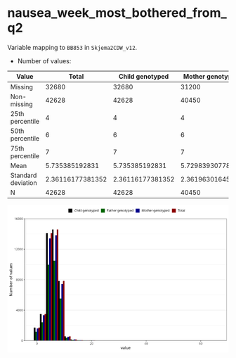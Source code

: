 # nausea_week_most_bothered_from_q2
Variable mapping to `BB853` in `Skjema2CDW_v12`.
- Number of values:

| Value | Total | Child genotyped | Mother genotyped | Father genotyped |
| ----- | ----- | --------------- | ---------------- | ---------------- |
| Missing | 32680 | 32680 | 31200 | 19949 |
| Non-missing | 42628 | 42628 | 40450 | 30135 |
| 25th percentile | 4 | 4 | 4 | 4 |
| 50th percentile | 6 | 6 | 6 | 6 |
| 75th percentile | 7 | 7 | 7 | 7 |
| Mean | 5.735385192831 | 5.735385192831 | 5.72983930778739 | 5.75075493612079 |
| Standard deviation | 2.36116177381352 | 2.36116177381352 | 2.36196301645368 | 2.3337459638616 |
| N | 42628 | 42628 | 40450 | 30135 |



![](nausea_week_most_bothered_from_q2_n.png)



